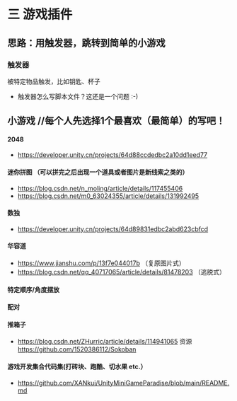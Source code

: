 # 三 游戏插件
## 思路：用触发器，跳转到简单的小游戏 
### 触发器
被特定物品触发，比如钥匙、杯子
- 触发器怎么写脚本文件？这还是一个问题 :-)
## 小游戏 //每个人先选择1个最喜欢（最简单）的写吧！
#### 2048
- https://developer.unity.cn/projects/64d88ccdedbc2a10dd1eed77
#### 迷你拼图 （可以拼完之后出现一个道具或者图片是新线索之类的）
- https://blog.csdn.net/n_moling/article/details/117455406
- https://blog.csdn.net/m0_63024355/article/details/131992495
#### 数独
- https://developer.unity.cn/projects/64d89831edbc2abd623cbfcd
#### 华容道
- https://www.jianshu.com/p/13f7e044017b  （复原图片式）
- https://blog.csdn.net/qq_40717065/article/details/81478203   （逃脱式）
#### 特定顺序/角度摆放

#### 配对

#### 推箱子
- https://blog.csdn.net/ZHurric/article/details/114941065     资源 https://github.com/1520386112/Sokoban
#### 游戏开发集合代码集(打砖块、跑酷、切水果 etc.）
- https://github.com/XANkui/UnityMiniGameParadise/blob/main/README.md
